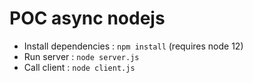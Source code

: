 # POC async nodejs

- Install dependencies : `npm install` (requires node 12)
- Run server : `node server.js`
- Call client : `node client.js`